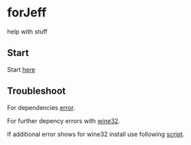 # forJeff
help with stuff

## Start
Start [here](wineHQ.md)

## Troubleshoot
For dependencies [error](dependenciesForJeff.md).

For further depency errors with [wine32](wine32-install-script.sh).

If additional error shows for wine32 install use following [script](wine32_dependencyErrorFix.md).